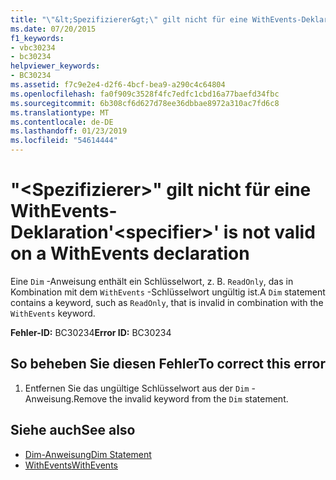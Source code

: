 ```yaml
---
title: "\"&lt;Spezifizierer&gt;\" gilt nicht für eine WithEvents-Deklaration"
ms.date: 07/20/2015
f1_keywords:
- vbc30234
- bc30234
helpviewer_keywords:
- BC30234
ms.assetid: f7c9e2e4-d2f6-4bcf-bea9-a290c4c64804
ms.openlocfilehash: fa0f909c3528f4fc7edfc1cbd16a77baefd34fbc
ms.sourcegitcommit: 6b308cf6d627d78ee36dbbae8972a310ac7fd6c8
ms.translationtype: MT
ms.contentlocale: de-DE
ms.lasthandoff: 01/23/2019
ms.locfileid: "54614444"
---
```

# <a name="ltspecifiergt-is-not-valid-on-a-withevents-declaration"></a><span data-ttu-id="88c45-102">"&lt;Spezifizierer&gt;" gilt nicht für eine WithEvents-Deklaration</span><span class="sxs-lookup"><span data-stu-id="88c45-102">'&lt;specifier&gt;' is not valid on a WithEvents declaration</span></span>
<span data-ttu-id="88c45-103">Eine `Dim` -Anweisung enthält ein Schlüsselwort, z. B. `ReadOnly`, das in Kombination mit dem `WithEvents` -Schlüsselwort ungültig ist.</span><span class="sxs-lookup"><span data-stu-id="88c45-103">A `Dim` statement contains a keyword, such as `ReadOnly`, that is invalid in combination with the `WithEvents` keyword.</span></span>  
  
 <span data-ttu-id="88c45-104">**Fehler-ID:** BC30234</span><span class="sxs-lookup"><span data-stu-id="88c45-104">**Error ID:** BC30234</span></span>  
  
## <a name="to-correct-this-error"></a><span data-ttu-id="88c45-105">So beheben Sie diesen Fehler</span><span class="sxs-lookup"><span data-stu-id="88c45-105">To correct this error</span></span>  
  
1.  <span data-ttu-id="88c45-106">Entfernen Sie das ungültige Schlüsselwort aus der `Dim` -Anweisung.</span><span class="sxs-lookup"><span data-stu-id="88c45-106">Remove the invalid keyword from the `Dim` statement.</span></span>  
  
## <a name="see-also"></a><span data-ttu-id="88c45-107">Siehe auch</span><span class="sxs-lookup"><span data-stu-id="88c45-107">See also</span></span>
- [<span data-ttu-id="88c45-108">Dim-Anweisung</span><span class="sxs-lookup"><span data-stu-id="88c45-108">Dim Statement</span></span>](../../visual-basic/language-reference/statements/dim-statement.md)
- [<span data-ttu-id="88c45-109">WithEvents</span><span class="sxs-lookup"><span data-stu-id="88c45-109">WithEvents</span></span>](../../visual-basic/language-reference/modifiers/withevents.md)
